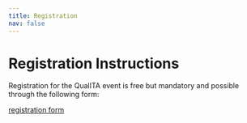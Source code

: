 ```yaml
---
title: Registration
nav: false
---
```


# Registration Instructions

Registration for the QualITA event is free but mandatory and possible through the following form:

[registration form](https://forms.gle/uoPrKB8fqUXQBfFW8)
